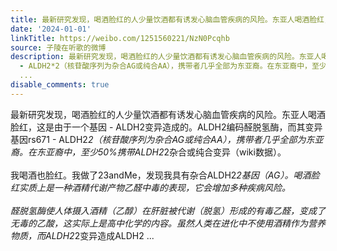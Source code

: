 ```yaml
---
title: 最新研究发现，喝酒脸红的人少量饮酒都有诱发心脑血管疾病的风险。东亚人喝酒脸红，这是由于一个基因 - ALDH2变异造成的。ALDH2编码醛脱氢酶，而其变异基因rs671...
date: '2024-01-01'
linkTitle: https://weibo.com/1251560221/NzN0Pcqhb
source: 子陵在听歌的微博
description: 最新研究发现，喝酒脸红的人少量饮酒都有诱发心脑血管疾病的风险。东亚人喝酒脸红，这是由于一个基因 - ALDH2变异造成的。ALDH2编码醛脱氢酶，而其变异基因rs671
  - ALDH2*2（核苷酸序列为杂合AG或纯合AA），携带者几乎全部为东亚裔。在东亚裔中，至少50%携带ALDH2*2杂合或纯合变异（wiki数据）。<br><br>我喝酒也脸红。我做了23andMe，发现我具有杂合ALDH2*2基因（AG）。喝酒脸红实质上是一种酒精代谢产物乙醛中毒的表现，它会增加多种疾病风险。<br><br>醛脱氢酶使人体摄入酒精（乙醇）在肝脏被代谢（脱氢）形成的有毒乙醛，变成了无毒的乙酸，这实际上是高中化学的内容。虽然人类在进化中不使用酒精作为营养物质，而ALDH2*2变异造成ALDH2
  ...
disable_comments: true
---
```

最新研究发现，喝酒脸红的人少量饮酒都有诱发心脑血管疾病的风险。东亚人喝酒脸红，这是由于一个基因 - ALDH2变异造成的。ALDH2编码醛脱氢酶，而其变异基因rs671 - ALDH2*2（核苷酸序列为杂合AG或纯合AA），携带者几乎全部为东亚裔。在东亚裔中，至少50%携带ALDH2*2杂合或纯合变异（wiki数据）。<br><br>我喝酒也脸红。我做了23andMe，发现我具有杂合ALDH2*2基因（AG）。喝酒脸红实质上是一种酒精代谢产物乙醛中毒的表现，它会增加多种疾病风险。<br><br>醛脱氢酶使人体摄入酒精（乙醇）在肝脏被代谢（脱氢）形成的有毒乙醛，变成了无毒的乙酸，这实际上是高中化学的内容。虽然人类在进化中不使用酒精作为营养物质，而ALDH2*2变异造成ALDH2 ...